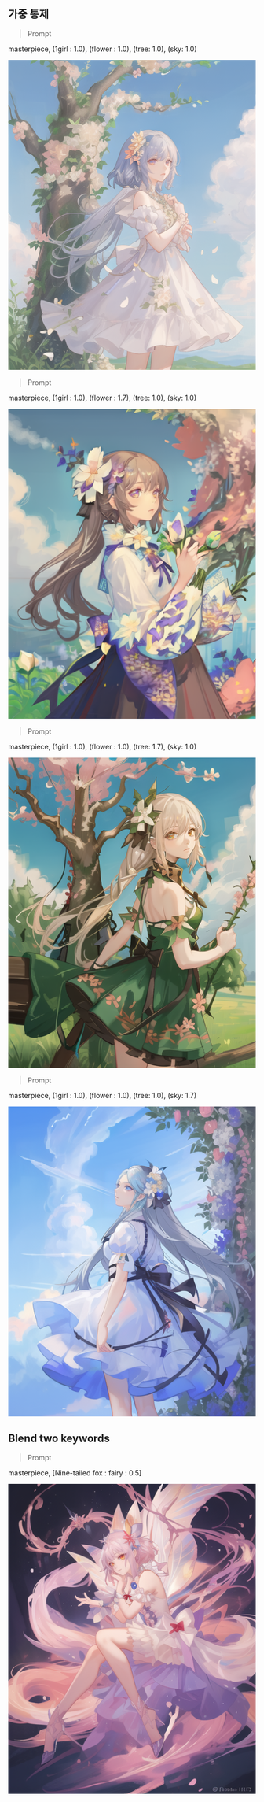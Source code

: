 

## 가중 통제

>Prompt

masterpiece, (1girl : 1.0), (flower : 1.0), (tree: 1.0), (sky: 1.0) 

![image](https://github.com/tkddnr0524/2025_AI_Project/blob/main/Prompt/00004-2072124073.png?raw=true)

>Prompt

masterpiece, (1girl : 1.0), (flower : 1.7), (tree: 1.0), (sky: 1.0) 

![image](https://github.com/tkddnr0524/2025_AI_Project/blob/main/Prompt/00003-3819098757.png?raw=true)

>Prompt

masterpiece, (1girl : 1.0), (flower : 1.0), (tree: 1.7), (sky: 1.0) 

![image](https://github.com/tkddnr0524/2025_AI_Project/blob/main/Prompt/00005-3872680979.png?raw=true)

>Prompt

masterpiece, (1girl : 1.0), (flower : 1.0), (tree: 1.0), (sky: 1.7) 

![image](https://github.com/tkddnr0524/2025_AI_Project/blob/main/Prompt/00006-1146737549.png?raw=true)

##

## Blend two keywords 

>Prompt

masterpiece, [Nine-tailed fox : fairy : 0.5]

![image](https://github.com/tkddnr0524/2025_AI_Project/blob/main/Prompt/00000-3113842235.png?raw=true)